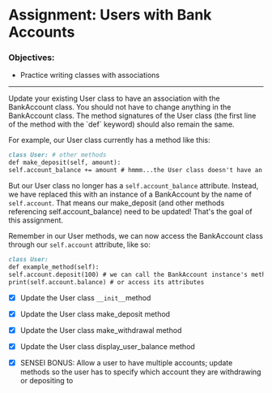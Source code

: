 # Assignment: Users with Bank Accounts

### Objectives:

- Practice writing classes with associations
<hr>
Update your existing User class to have an association with the BankAccount class. You should not have to change anything in the BankAccount class. The method signatures of the User class (the first line of the method with the `def` keyword) should also remain the same.

For example, our User class currently has a method like this:

```md
class User: # other methods
def make_deposit(self, amount):
self.account_balance += amount # hmmm...the User class doesn't have an account_balance attribute anymore
````

But our User class no longer has a `self.account_balance` attribute. Instead, we have replaced this with an instance of a BankAccount by the name of `self.account`. That means our make_deposit (and other methods referencing self.account_balance) need to be updated! That's the goal of this assignment.

Remember in our User methods, we can now access the BankAccount class through our `self.account` attribute, like so:

```md
class User:
def example_method(self):
self.account.deposit(100) # we can call the BankAccount instance's methods
print(self.account.balance) # or access its attributes
````

- [x] Update the User class `__init__`method

- [x] Update the User class make_deposit method

- [x] Update the User class make_withdrawal method

- [x] Update the User class display_user_balance method

- [x] SENSEI BONUS: Allow a user to have multiple accounts; update methods so the user has to specify which account they are withdrawing or depositing to

